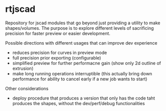 # rtjscad
Repository for jscad modules that go beyond just providing a utility to make shapes/volumes. The purpose is to explore different levels of sacrificing precision for faster preview or easier development.

Possible directions with different usages that can improve dev experience
 - reduces precision for curves in preview mode
 - full precision prior exporting (configurable)
 - simplified preview for further performacne gain (show only 2d outline of extrusion)
 - make long running operations interruptible (this actually bring down performance for ability to cancel early if a new job wants to start)

Other considerations
 - deploy procedure that produces a version that only has the code taht produces the shapes, without the dev/perf/debug functionalities

